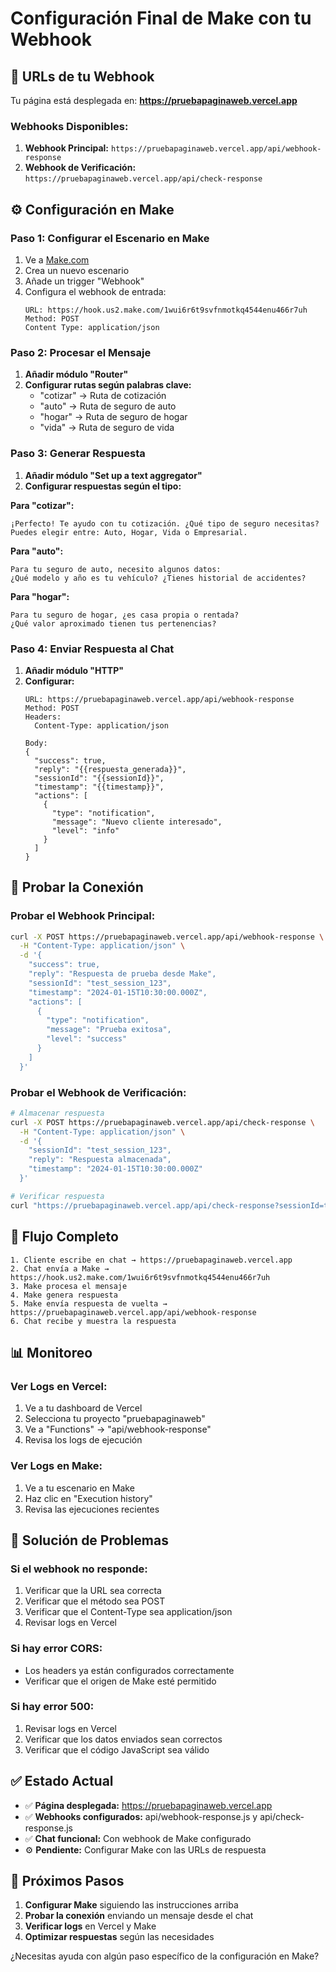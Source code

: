 # Configuración Final de Make con tu Webhook

## 🎯 **URLs de tu Webhook**

Tu página está desplegada en: **https://pruebapaginaweb.vercel.app**

### **Webhooks Disponibles:**

1. **Webhook Principal:** `https://pruebapaginaweb.vercel.app/api/webhook-response`
2. **Webhook de Verificación:** `https://pruebapaginaweb.vercel.app/api/check-response`

## ⚙️ **Configuración en Make**

### **Paso 1: Configurar el Escenario en Make**

1. Ve a [Make.com](https://www.make.com)
2. Crea un nuevo escenario
3. Añade un trigger "Webhook"
4. Configura el webhook de entrada:
   ```
   URL: https://hook.us2.make.com/1wui6r6t9svfnmotkq4544enu466r7uh
   Method: POST
   Content Type: application/json
   ```

### **Paso 2: Procesar el Mensaje**

1. **Añadir módulo "Router"**
2. **Configurar rutas según palabras clave:**
   - "cotizar" → Ruta de cotización
   - "auto" → Ruta de seguro de auto
   - "hogar" → Ruta de seguro de hogar
   - "vida" → Ruta de seguro de vida

### **Paso 3: Generar Respuesta**

1. **Añadir módulo "Set up a text aggregator"**
2. **Configurar respuestas según el tipo:**

**Para "cotizar":**
```
¡Perfecto! Te ayudo con tu cotización. ¿Qué tipo de seguro necesitas? 
Puedes elegir entre: Auto, Hogar, Vida o Empresarial.
```

**Para "auto":**
```
Para tu seguro de auto, necesito algunos datos: 
¿Qué modelo y año es tu vehículo? ¿Tienes historial de accidentes?
```

**Para "hogar":**
```
Para tu seguro de hogar, ¿es casa propia o rentada? 
¿Qué valor aproximado tienen tus pertenencias?
```

### **Paso 4: Enviar Respuesta al Chat**

1. **Añadir módulo "HTTP"**
2. **Configurar:**
   ```
   URL: https://pruebapaginaweb.vercel.app/api/webhook-response
   Method: POST
   Headers:
     Content-Type: application/json
   
   Body:
   {
     "success": true,
     "reply": "{{respuesta_generada}}",
     "sessionId": "{{sessionId}}",
     "timestamp": "{{timestamp}}",
     "actions": [
       {
         "type": "notification",
         "message": "Nuevo cliente interesado",
         "level": "info"
       }
     ]
   }
   ```

## 🧪 **Probar la Conexión**

### **Probar el Webhook Principal:**

```bash
curl -X POST https://pruebapaginaweb.vercel.app/api/webhook-response \
  -H "Content-Type: application/json" \
  -d '{
    "success": true,
    "reply": "Respuesta de prueba desde Make",
    "sessionId": "test_session_123",
    "timestamp": "2024-01-15T10:30:00.000Z",
    "actions": [
      {
        "type": "notification",
        "message": "Prueba exitosa",
        "level": "success"
      }
    ]
  }'
```

### **Probar el Webhook de Verificación:**

```bash
# Almacenar respuesta
curl -X POST https://pruebapaginaweb.vercel.app/api/check-response \
  -H "Content-Type: application/json" \
  -d '{
    "sessionId": "test_session_123",
    "reply": "Respuesta almacenada",
    "timestamp": "2024-01-15T10:30:00.000Z"
  }'

# Verificar respuesta
curl "https://pruebapaginaweb.vercel.app/api/check-response?sessionId=test_session_123"
```

## 🔄 **Flujo Completo**

```
1. Cliente escribe en chat → https://pruebapaginaweb.vercel.app
2. Chat envía a Make → https://hook.us2.make.com/1wui6r6t9svfnmotkq4544enu466r7uh
3. Make procesa el mensaje
4. Make genera respuesta
5. Make envía respuesta de vuelta → https://pruebapaginaweb.vercel.app/api/webhook-response
6. Chat recibe y muestra la respuesta
```

## 📊 **Monitoreo**

### **Ver Logs en Vercel:**
1. Ve a tu dashboard de Vercel
2. Selecciona tu proyecto "pruebapaginaweb"
3. Ve a "Functions" → "api/webhook-response"
4. Revisa los logs de ejecución

### **Ver Logs en Make:**
1. Ve a tu escenario en Make
2. Haz clic en "Execution history"
3. Revisa las ejecuciones recientes

## 🚨 **Solución de Problemas**

### **Si el webhook no responde:**
1. Verificar que la URL sea correcta
2. Verificar que el método sea POST
3. Verificar que el Content-Type sea application/json
4. Revisar logs en Vercel

### **Si hay error CORS:**
- Los headers ya están configurados correctamente
- Verificar que el origen de Make esté permitido

### **Si hay error 500:**
1. Revisar logs en Vercel
2. Verificar que los datos enviados sean correctos
3. Verificar que el código JavaScript sea válido

## ✅ **Estado Actual**

- ✅ **Página desplegada:** https://pruebapaginaweb.vercel.app
- ✅ **Webhooks configurados:** api/webhook-response.js y api/check-response.js
- ✅ **Chat funcional:** Con webhook de Make configurado
- ⚙️ **Pendiente:** Configurar Make con las URLs de respuesta

## 🎯 **Próximos Pasos**

1. **Configurar Make** siguiendo las instrucciones arriba
2. **Probar la conexión** enviando un mensaje desde el chat
3. **Verificar logs** en Vercel y Make
4. **Optimizar respuestas** según las necesidades

¿Necesitas ayuda con algún paso específico de la configuración en Make? 